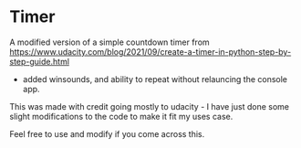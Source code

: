 # Timer
A modified version of a simple countdown timer from https://www.udacity.com/blog/2021/09/create-a-timer-in-python-step-by-step-guide.html 
- added winsounds, and ability to repeat without relauncing the console app.

This was made with credit going mostly to udacity - I have just done some slight modifications to the code to make it fit my 
uses case.

Feel free to use and modify if you come across this.
